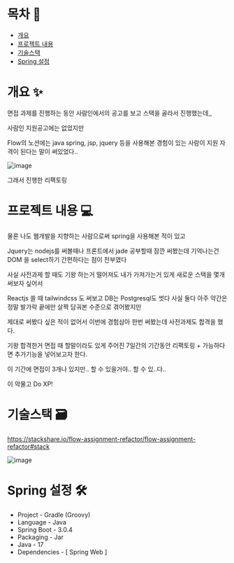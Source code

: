 # 목차 📃
+ [개요](개요)
+ [프로젝트 내용](프로젝트-내용)
+ [기술스택](기술스택)
+ [Spring 설정](Spring-설정)

# 개요 ✨

면접 과제를 진행하는 동안 사람인에서의 공고를 보고 스택을 골라서 진행했는데,,

사람인 지원공고에는 없었지만

Flow의 노션에는 java spring, jsp, jquery 등을 사용해본 경험이 있는 사람이 지원 자격이 된다는 말이 써있었다..

![image](https://user-images.githubusercontent.com/68590947/227173758-70179eb2-6ec4-4103-8241-ffd1cea242ae.png)

그래서 진행한 리팩토링

# 프로젝트 내용 💻

물론 나도 웹개발을 지향하는 사람으로써 spring을 사용해본 적이 있고

Jquery는 nodejs를 써볼때나 프론트에서 jade 공부할때 잠깐 써봤는데 기억나는건 DOM 을 select하기 간편하다는 점이 전부였다

사실 사전과제 할 때도 기왕 하는거 떨어져도 내가 가져가는거 있게 새로운 스택을 몇개 써보자 싶어서

Reactjs 쓸 때 tailwindcss 도 써보고 DB는 Postgresql도 썻다 사실 둘다 아주 약간은 정말 발가락 끝에만 살짝 담궈본 수준으로 겪어봤지만

제대로 써봤다 싶은 적이 없어서 이번에 경험삼아 한번 써봤는데 사전과제도 합격을 했다.

기왕 합격한거 면접 때 할말이라도 있게 주어진 7일간의 기간동안 리팩토링 + 가능하다면 추가기능을 넣어보고자 한다.

이 기간에 면접이 3개나 있지만.. 할 수 있을거야.. 할 수 있..다..

이 악물고 Do XP!

# 기술스택 🗃

https://stackshare.io/flow-assignment-refactor/flow-assignment-refactor#stack

![image](https://user-images.githubusercontent.com/68590947/227182130-37cce44e-1692-4912-a8f8-3c3fc1cccc50.png)

# Spring 설정 🛠

+ Project - Gradle (Groovy)
+ Language - Java
+ Spring Boot - 3.0.4
+ Packaging - Jar
+ Java - 17
+ Dependencies - [ Spring Web ]

